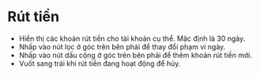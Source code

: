 # **Rút tiền**

- Hiển thị các khoản rút tiền cho tài khoản cụ thể. Mặc định là 30 ngày.
- Nhấp vào nút lọc ở góc trên bên phải để thay đổi phạm vi ngày.
- Nhấp vào nút dấu cộng ở góc trên bên phải để thêm khoản rút tiền mới.
- Vuốt sang trái khi rút tiền đang hoạt động để hủy.